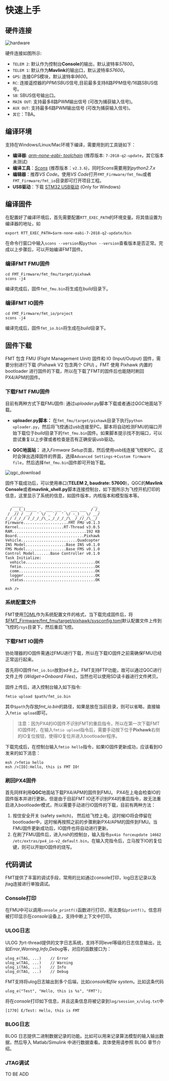 # 快速上手

## 硬件连接
![hardware](figures/hardware.png)

硬件连接如图所示:

- `TELEM 2`: 默认作为控制台**Console**的输出，默认波特率*57600*。
- `TELEM 1`: 默认作为**Mavlink**的输出口，默认波特率*57600*。
- `GPS`: 连接GPS模块，默认波特率*9600*。
- `RC`: 连接遥控器的*PPM*/*SBUS*信号,目前最多支持8路PPM信号/16路SBUS信号。
- `SB`: SBUS信号输出口。
- `MAIN OUT`: 支持最多8路PWM输出信号 (可改为捕获输入信号)。
- `AUX OUT`: 支持最多6路PWM输出信号 (可改为捕获输入信号)。
- `其它`：TBA。

## 编译环境
支持在Windows/Linux/Mac环境下编译，需要用到的工具链如下：

- **编译器**: [*arm-none-eabi- toolchain*](https://developer.arm.com/tools-and-software/open-source-software/developer-tools/gnu-toolchain/gnu-rm/downloads) (推荐版本: `7-2018-q2-update`，其它版本未测试)
- **编译工具**：[*Scons*](https://sourceforge.net/projects/scons/files/scons/2.3.6/) (推荐版本：`v2.3.6`)，同时*Scons*需要用到*python2.7.x*
- **编辑器**：推荐*VS Code*。使用*VS Code*打开`FMT_Firmware/fmt_fmu`或者`FMT_Firmware/fmt_io`目录即可打开项目工程。
- **USB驱动**：下载 [STM32 USB驱动](https://www.st.com/en/development-tools/stsw-stm32102.html) (Only for Windows)

## 编译固件
在配置好了编译环境后，首先需要配置`RTT_EXEC_PATH`的环境变量。将其值设置为编译器的地址，如

```
export RTT_EXEC_PATH=$arm-none-eabi-7-2018-q2-update/bin
```

在命令行窗口中输入`scons --version`和`python --version`查看版本是否正常。完成以上步骤后，可以开始编译FMT固件。

### 编译**FMT FMU**固件
```
cd FMT_Firmware/fmt_fmu/target/pixhawk
scons -j4
```
编译完成后，固件`fmt_fmu.bin`将生成在*build*目录下。

### 编译**FMT IO**固件
```
cd FMT_Firmware/fmt_io/project
scons -j4
```
编译完成后，固件`fmt_io.bin`将生成在*build*目录下。

## 固件下载
FMT 包含 FMU (Flight Management Uinit) 固件和 IO (Input/Output) 固件，需要分别进行下载 (Pixhawk V2 包含两个 CPU) 。FMT 使用 Pixhawk 内置的 bootloader 进行固件的下载，所以在下载了FMT的固件后也能随时刷回PX4/APM的固件。

### 下载FMT FMU固件
目前有两种方式下载FMU固件: 通过*uploader.py*脚本下载或者通过*QGC*地面站下载。

- **uploader.py脚本：**
在`fmt_fmu/target/pixhawk`目录下执行`python uploader.py`，然后将飞控通过usb连接至PC。脚本将自动检测FMU的端口开始下载位于*build*目录下的`fmt_fmu.bin`固件。如果脚本提示找不到端口，可以尝试重复以上步骤或者检查是否有正确安装usb驱动。

- **QGC地面站：**
进入*Firmware Setup*页面，然后使用usb线连接飞控和PC。这时会弹出选择固件的界面，选择`Advanced Settings`->`Custom firmware file`，然后选择`fmt_fmu.bin`固件即可开始下载。

![qgc_download](figures/qgc_download.png)

固件下载成功后，可以使用串口(**TELEM 2, baudrate: 57600**)，QGC的**Mavlink Console**或者**mavlink_shell.py**脚本连接控制台，如下图所示为飞控开机打印的信息，这里显示了系统的信息，如固件版本，内核版本和模型版本等。

```
   _____                               __
  / __(_)_____ _  ___ ___ _  ___ ___  / /_
 / _// / __/  ' \/ _ `/  ' \/ -_) _ \/ __/
/_/ /_/_/ /_/_/_/\_,_/_/_/_/\__/_//_/\__/
Firmware....................FMT FMU v0.1.3
Kernel....................RT-Thread v3.0.5
RAM.................................192 KB
Board..............................Pixhawk
Vehicle.........................Quadcopter
INS Model..................Base INS v0.1.0
FMS Model..................Base FMS v0.1.0
Control Model.......Base Controller v0.1.0
Task Initialize:
  vehicle...............................OK
  fmtio.................................OK
  comm..................................OK
  logger................................OK
  status................................OK

msh />
```

### 系统配置文件
FMT使用[TOML](https://toml.io/en/)作为系统配置文件的格式，当下载完成固件后，将[$FMT_Firmware/fmt_fmu/target/pixhawk/sysconfig.toml](https://github.com/FirmamentPilot/FMT_Firmware/blob/master/fmt_fmu/target/pixhawk/sysconfig.toml)默认配置文件上传到飞控的`/sys`目录下，然后重启飞控。

### 下载FMT IO固件
协处理器的IO固件需通过FMU进行下载，所以在下载IO固件之前需确保FMU已经正常运行起来。

首先将IO固件`fmt_io.bin`放到sd卡上。FMT支持FTP功能，故可以通过QGC进行文件上传 (*Widget->Onboard Files*)，当然也可以使用SD读卡器进行文件拷贝。

固件上传后，进入控制台输入如下指令:
```
fmtio upload $path/fmt_io.bin
```
其中`$path`为存放*fmt_io.bin*的路径，如果是放在当前目录，则可以省略，直接输入`fmtio upload`即可。

>  注意：因为PX4的IO固件不识别FMT的重启指令，所以在第一次下载FMT IO固件时，在输入`fmtio upload`指令后，需要手动按下位于**Pixhawk**右侧的IO复位按钮，使得IO复位并进入bootloader程序。

下载完成后，在控制台输入`fmtio hello`指令，如果IO固件更新成功，应该看到IO发来的如下消息：

```shell
msh />fmtio hello
msh />[IO]:Hello, this is FMT IO!
```

### 刷回PX4固件
首先同样利用**QGC**地面站下载PX4/APM的固件到FMU。 PX4在上电会检查IO的固件版本并进行更新。但是由于目前FMT IO还不识别PX4的重启指令，故无法重启进入bootloader模式，所以需要手动进行IO固件的下载，目前有两种方法：

1. 按住安全开关 (safety switch)， 然后给飞控上电，这时候IO将会停留在bootloader中，这时候再按照之前的步骤刷新PX4/APM的固件到FMU。当FMU固件更新成功后，IO固件也将自动进行更新。
2. 在刷了FMU固件后，进入nsh的控制台，输入指令`px4io forceupdate 14662 /etc/extras/px4_io-v2_default.bin`，在输入完指令后，立马按下IO的复位键，则可以开始IO固件的烧写。

## 代码调试
FMT提供了丰富的调试手段，常用的比如通过console打印，log日志记录以及jtag连接进行单独调试。

### Console打印
在FMU中可以调用`console_printf()`函数进行打印，用法类似`printf()`。信息将被打印显示在*console*设备上，支持中断上下文中打印。

### ULOG日志
ULOG 为rt-thread提供的文字日志系统，支持不同level等级的日志信息输出，比如*Error*,*Warning*,*Info*,*Debug*等，对应的函数接口为：
```
ulog_e(TAG, ...)	// Error
ulog_w(TAG, ...)	// Warning
ulog_i(TAG, ...)	// Info
ulog_d(TAG, ...)	// Debug
```
FMT支持将ulog日志输出到多个后端，比如*console*和*file system*。比如这条代码
```
ulog_e("Test", "Hello, this is %s", "FMT");
```
将在*console*打印如下信息，并且这条信息将被记录到`log/session_x/ulog.txt`中
```
[1770] E/Test: Hello, this is FMT
```

### BLOG日志
BLOG 日志提供二进制数据记录的功能。比如可以用来记录算法模型的输入输出数据，然后导入 Matlab/Simulink 中进行数据查看。具体使用请参照 BLOG 章节介绍。

### JTAG调试
TO BE ADD
